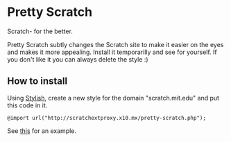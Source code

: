 # Pretty Scratch
Scratch- for the better.

Pretty Scratch subtly changes the Scratch site to make it easier on the eyes and makes it more appealing.
Install it temporarilly and see for yourself.
If you don't like it you can always delete the style :)

## How to install
Using [Stylish](https://userstyles.org/), create a new style for the domain "scratch.mit.edu" and put this code in it.
```
@import url("http://scratchextproxy.x10.mx/pretty-scratch.php");
```
See [this](http://prntscr.com/6akfud) for an example.
